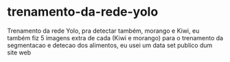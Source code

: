 # trenamento-da-rede-yolo
Trenamento da rede Yolo, pra detectar também, morango e Kiwi, eu também fiz 5 imagens extra de cada (Kiwi e morango) para o trenamento da segmentacao e detecao dos alimentos, eu usei um data set publico dum site web
